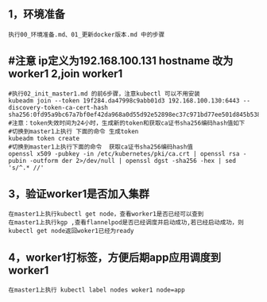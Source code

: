 1，环境准备
---
    执行00_环境准备.md、01_更新docker版本.md 中的步骤
 #注意 ip定义为192.168.100.131 hostname 改为 worker1
2,join worker1
---
    #执行02_init_master1.md 的前6步骤，注意kubectl 可以不用安装
    kubeadm join --token 19f284.da47998c9abb01d3 192.168.100.130:6443 --discovery-token-ca-cert-hash sha256:0fd95a9bc67a7bf0ef42da968a0d55d92e52898ec37c971bd77ee501d845b538
    #注意：token失效时间为24小时，生成新的token和获取ca证书sha256编码hash值如下
    #切换到master1上执行 下面的命令 生成token
    kubeadm token create
    #切换到master1上执行下面的命令  获取ca证书sha256编码hash值
    openssl x509 -pubkey -in /etc/kubernetes/pki/ca.crt | openssl rsa -pubin -outform der 2>/dev/null | openssl dgst -sha256 -hex | sed 's/^.* //'
3，验证worker1是否加入集群
---
    在master1上执行kubectl get node，查看worker1是否已经可以查到
    在master1上执行kgp ,查看flannelpod是否已经调度并启动成功,若已经启动成功，则kubectl get node返回woker1已经为ready
4，worker1打标签，方便后期app应用调度到worker1
---
    在master1上执行 kubectl label nodes woker1 node=app